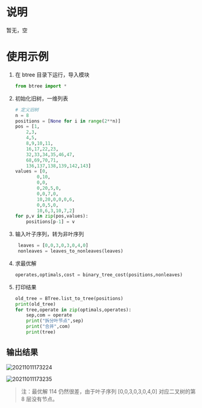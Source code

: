 # 说明
暂无，空

# 使用示例

1. 在 btree 目录下运行，导入模块
   ```py
   from btree import *
   ```

2. 初始化旧树，一维列表
    ```py
    # 定义旧树
    n = 8
    positions = [None for i in range(2**n)]
    pos = [1, 
        2,3, 
        4,5, 
        8,9,10,11, 
        16,17,22,23, 
        32,33,34,35,46,47,
        68,69,70,71,
        136,137,138,139,142,143]
    values = [0,
            0,10,
            0,0,
            0,20,5,0,
            0,0,7,0,
            10,20,0,0,0,6,
            0,0,5,0,
            10,6,3,10,7,2]
    for p,v in zip(pos,values):
        positions[p-1] = v
    ```

3. 输入叶子序列，转为非叶序列
   ```py
    leaves = [0,0,3,0,3,0,4,0]
    nonleaves = leaves_to_nonleaves(leaves)
    ```

4. 求最优解
   ```py
   operates,optimals,cost = binary_tree_cost(positions,nonleaves)
   ```

5. 打印结果
   ```py
   old_tree = BTree.list_to_tree(positions)
   print(old_tree)
   for tree,operate in zip(optimals,operates):
       sep,com = operate
       print("拆分叶节点",sep)
       print("合并",com)
       print(tree)
   ```

## 输出结果

![20211011173224](https://cdn.jsdelivr.net/gh/RexWzh/PicBed@picgo/picgo_folder/20211011173224.png)

![20211011173235](https://cdn.jsdelivr.net/gh/RexWzh/PicBed@picgo/picgo_folder/20211011173235.png)

> 注：最优解 114 仍然很差，由于叶子序列 [0,0,3,0,3,0,4,0] 对应二叉树的第 8 层没有节点。